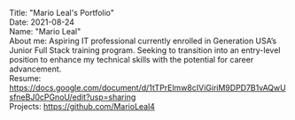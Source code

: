 Title: "Mario Leal's Portfolio"<br>
Date: 2021-08-24<br>
Name: "Mario Leal"<br>
About me: Aspiring IT professional currently enrolled in Generation USA’s Junior Full Stack training program. Seeking to transition into an entry-level position to enhance my technical skills with the potential for career advancement. <br>
Resume: https://docs.google.com/document/d/1tTPrElmw8cIViGiriM9DPD7B1vAQwUsfneBJ0cPGnoU/edit?usp=sharing<br>
Projects: https://github.com/MarioLeal4
